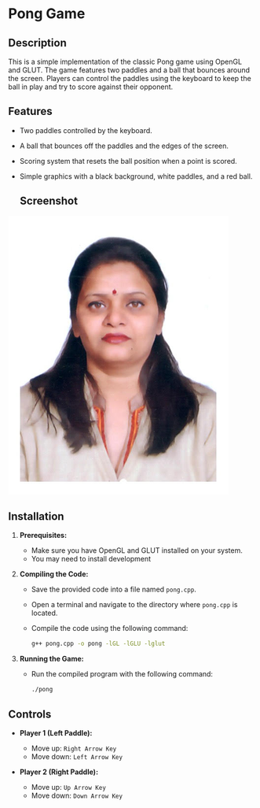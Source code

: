 # Pong Game

## Description

This is a simple implementation of the classic Pong game using OpenGL and GLUT. The game features two paddles and a ball that bounces around the screen. Players can control the paddles using the keyboard to keep the ball in play and try to score against their opponent.

## Features

- Two paddles controlled by the keyboard.
- A ball that bounces off the paddles and the edges of the screen.
- Scoring system that resets the ball position when a point is scored.
- Simple graphics with a black background, white paddles, and a red ball.

  ## Screenshot
![Game Screenshot](unnamed.jpg)

## Installation

1. **Prerequisites:**
   - Make sure you have OpenGL and GLUT installed on your system.
   - You may need to install development
2. **Compiling the Code:**
   - Save the provided code into a file named `pong.cpp`.
   - Open a terminal and navigate to the directory where `pong.cpp` is located.
   - Compile the code using the following command:

     ```sh
     g++ pong.cpp -o pong -lGL -lGLU -lglut
     ```

3. **Running the Game:**
   - Run the compiled program with the following command:

     ```sh
     ./pong
     ```

## Controls

- **Player 1 (Left Paddle):**
  - Move up: `Right Arrow Key`
  - Move down: `Left Arrow Key`

- **Player 2 (Right Paddle):**
  - Move up: `Up Arrow Key`
  - Move down: `Down Arrow Key`

